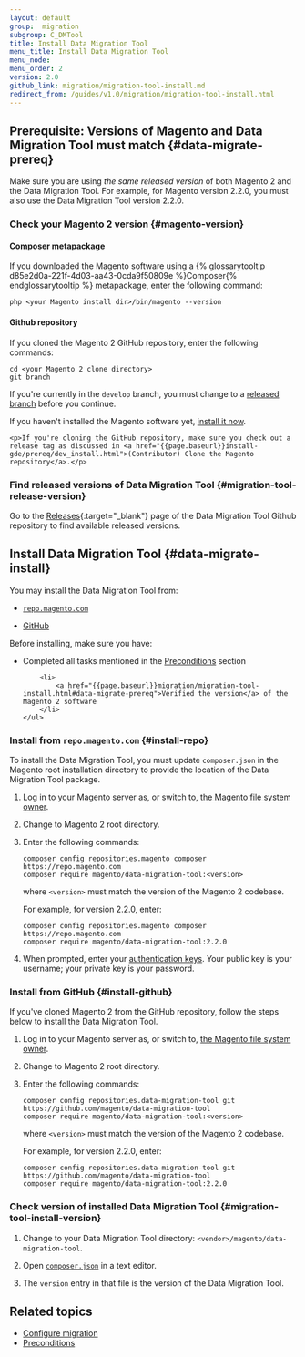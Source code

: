 ```yaml
---
layout: default
group:  migration
subgroup: C_DMTool
title: Install Data Migration Tool
menu_title: Install Data Migration Tool
menu_node:
menu_order: 2
version: 2.0
github_link: migration/migration-tool-install.md
redirect_from: /guides/v1.0/migration/migration-tool-install.html
---
```


## Prerequisite: Versions of Magento and Data Migration Tool must match {#data-migrate-prereq}

Make sure you are using *the same released version* of both Magento 2 and the Data Migration Tool. For example, for Magento version 2.2.0, you must also use the Data Migration Tool version 2.2.0.

### Check your Magento 2 version {#magento-version}

#### Composer metapackage

If you downloaded the Magento software using a {% glossarytooltip d85e2d0a-221f-4d03-aa43-0cda9f50809e %}Composer{% endglossarytooltip %} metapackage, enter the following command:

	php <your Magento install dir>/bin/magento --version

#### Github repository

If you cloned the Magento 2 GitHub repository, enter the following commands:

	cd <your Magento 2 clone directory>
	git branch

If you're currently in the `develop` branch, you must change to a <a href="{{page.baseurl}}install-gde/install/cli/dev_downgrade.html">released branch</a> before you continue.

<div class="bs-callout bs-callout-tip">
	<p>If you haven't installed the Magento software yet, <a href="{{page.baseurl}}install-gde/continue.html">install it now</a>.</p>

	<p>If you're cloning the GitHub repository, make sure you check out a release tag as discussed in <a href="{{page.baseurl}}install-gde/prereq/dev_install.html">(Contributor) Clone the Magento repository</a>.</p>
</div>

### Find released versions of Data Migration Tool {#migration-tool-release-version}

Go to the [Releases](https://github.com/magento/data-migration-tool/releases){:target="_blank"} page of the Data Migration Tool Github repository to find available released versions.

## Install Data Migration Tool {#data-migrate-install}

You may install the Data Migration Tool from:

* [`repo.magento.com`](#install-repo)

* [GitHub](#install-github)

<div class="bs-callout bs-callout-info" id="info">
  <p>Before installing, make sure you have:</p>
	<ul>
		<li>
			Completed all tasks mentioned in the <a href="{{page.baseurl}}migration/migration-tool-preconditions.html">Preconditions</a> section
		</li>

		<li>
			<a href="{{page.baseurl}}migration/migration-tool-install.html#data-migrate-prereq">Verified the version</a> of the Magento 2 software
		</li>
	</ul>
</div>

### Install from `repo.magento.com` {#install-repo}

To install the Data Migration Tool, you must update `composer.json` in the Magento root installation directory to provide the location of the Data Migration Tool package.

1.	Log in to your Magento server as, or switch to, <a href="{{page.baseurl}}install-gde/prereq/apache-user.html">the Magento file system owner</a>.
2.	Change to Magento 2 root directory.
3.	Enter the following commands:

		composer config repositories.magento composer https://repo.magento.com
		composer require magento/data-migration-tool:<version>

	where `<version>` must match the version of the Magento 2 codebase.

	For example, for version 2.2.0, enter:

		composer config repositories.magento composer https://repo.magento.com
		composer require magento/data-migration-tool:2.2.0

4.  When prompted, enter your <a href="http://devdocs.magento.com/guides/v2.0/install-gde/prereq/connect-auth.html">authentication keys</a>. Your public key is your username; your private key is your password.

### Install from GitHub {#install-github}

If you've cloned Magento 2 from the GitHub repository, follow the steps below to install the Data Migration Tool.

1.	Log in to your Magento server as, or switch to, <a href="{{page.baseurl}}install-gde/prereq/apache-user.html">the Magento file system owner</a>.
2.	Change to Magento 2 root directory.
3.	Enter the following commands:

		composer config repositories.data-migration-tool git https://github.com/magento/data-migration-tool
		composer require magento/data-migration-tool:<version>

	where `<version>` must match the version of the Magento 2 codebase.

	For example, for version 2.2.0, enter:

		composer config repositories.data-migration-tool git https://github.com/magento/data-migration-tool
		composer require magento/data-migration-tool:2.2.0

### Check version of installed Data Migration Tool {#migration-tool-install-version}

1. Change to your Data Migration Tool directory: `<vendor>/magento/data-migration-tool`.

2. Open [`composer.json`][composer-json] in a text editor.

3. The `version` entry in that file is the version of the Data Migration Tool.

## Related topics

* <a href="{{page.baseurl}}migration/migration-tool-configure.html">Configure migration</a>
* <a href="{{page.baseurl}}migration/migration-tool-preconditions.html">Preconditions</a>

[composer-json]: https://github.com/magento/data-migration-tool/blob/master/composer.json
